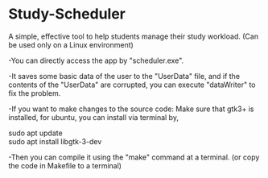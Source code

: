 # Study-Scheduler
A simple, effective tool to help students manage their study workload. (Can be used only on a Linux environment)

-You can directly access the app by "scheduler.exe". 

-It saves some basic data of the user to the "UserData" file, and if the contents of the "UserData" are corrupted, you can execute "dataWriter" to fix the problem.

-If you want to make changes to the source code:
  Make sure that gtk3+ is installed, for ubuntu, you can install via terminal by,
  
  sudo apt update  
  sudo apt install libgtk-3-dev 

-Then you can compile it using the "make" command at a terminal. (or copy the code in Makefile to a terminal)
  
